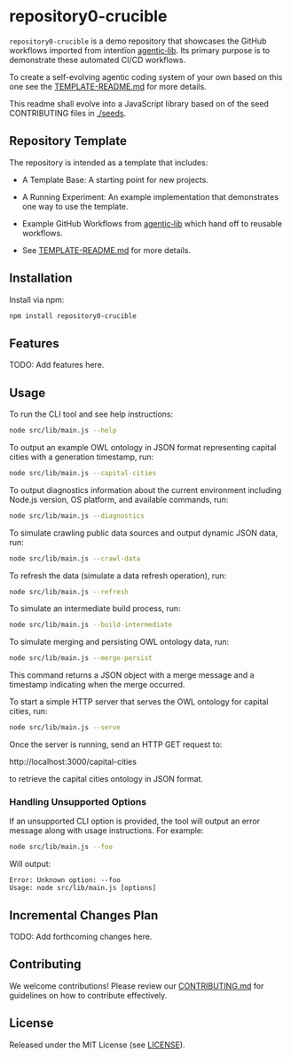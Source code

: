 # repository0-crucible

`repository0-crucible` is a demo repository that showcases the GitHub workflows imported from intentïon [agentic‑lib](https://github.com/xn-intenton-z2a/agentic-lib). Its primary purpose is to demonstrate these automated CI/CD workflows.

To create a self-evolving agentic coding system of your own based on this one see the [TEMPLATE-README.md](./TEMPLATE-README.md) for more details.

This readme shall evolve into a JavaScript library based on of the seed CONTRIBUTING files in [./seeds](./seeds).

## Repository Template

The repository is intended as a template that includes:
* A Template Base: A starting point for new projects.
* A Running Experiment: An example implementation that demonstrates one way to use the template.
* Example GitHub Workflows from [agentic‑lib](https://github.com/xn-intenton-z2a/agentic-lib) which hand off to reusable workflows.

* See [TEMPLATE-README.md](./TEMPLATE-README.md) for more details.

## Installation

Install via npm:

```bash
npm install repository0-crucible
```

## Features

TODO: Add features here.

## Usage

To run the CLI tool and see help instructions:

```bash
node src/lib/main.js --help
```

To output an example OWL ontology in JSON format representing capital cities with a generation timestamp, run:

```bash
node src/lib/main.js --capital-cities
```

To output diagnostics information about the current environment including Node.js version, OS platform, and available commands, run:

```bash
node src/lib/main.js --diagnostics
```

To simulate crawling public data sources and output dynamic JSON data, run:

```bash
node src/lib/main.js --crawl-data
```

To refresh the data (simulate a data refresh operation), run:

```bash
node src/lib/main.js --refresh
```

To simulate an intermediate build process, run:

```bash
node src/lib/main.js --build-intermediate
```

To simulate merging and persisting OWL ontology data, run:

```bash
node src/lib/main.js --merge-persist
```

This command returns a JSON object with a merge message and a timestamp indicating when the merge occurred.

To start a simple HTTP server that serves the OWL ontology for capital cities, run:

```bash
node src/lib/main.js --serve
```

Once the server is running, send an HTTP GET request to:

http://localhost:3000/capital-cities

to retrieve the capital cities ontology in JSON format.

### Handling Unsupported Options

If an unsupported CLI option is provided, the tool will output an error message along with usage instructions. For example:

```bash
node src/lib/main.js --foo
```

Will output:

```
Error: Unknown option: --foo
Usage: node src/lib/main.js [options]
```

## Incremental Changes Plan

TODO: Add forthcoming changes here.

## Contributing

We welcome contributions! Please review our [CONTRIBUTING.md](./CONTRIBUTING.md) for guidelines on how to contribute effectively.

## License

Released under the MIT License (see [LICENSE](./LICENSE)).
